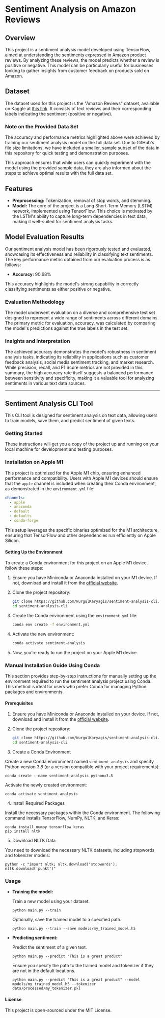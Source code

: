 # Sentiment Analysis on Amazon Reviews

## Overview
This project is a sentiment analysis model developed using TensorFlow, aimed at understanding the sentiments expressed in Amazon product reviews. By analyzing these reviews, the model predicts whether a review is positive or negative. This model can be particularly useful for businesses looking to gather insights from customer feedback on products sold on Amazon.

## Dataset
The dataset used for this project is the "Amazon Reviews" dataset, available on Kaggle at [this link](https://www.kaggle.com/datasets/bittlingmayer/amazonreviews). It consists of text reviews and their corresponding labels indicating the sentiment (positive or negative).

### Note on the Provided Data Set
The accuracy and performance metrics highlighted above were achieved by training our sentiment analysis model on the full data set. Due to GitHub's file size limitations, we have included a smaller, sample subset of the data in this repository for quick testing and demonstration purposes.

This approach ensures that while users can quickly experiment with the model using the provided sample data, they are also informed about the steps to achieve optimal results with the full data set.

## Features
- **Preprocessing:** Tokenization, removal of stop words, and stemming.
- **Model:** The core of the project is a Long Short-Term Memory (LSTM) network, implemented using TensorFlow. This choice is motivated by the LSTM's ability to capture long-term dependencies in text data, making it well-suited for sentiment analysis tasks.

## Model Evaluation Results

Our sentiment analysis model has been rigorously tested and evaluated, showcasing its effectiveness and reliability in classifying text sentiments. The key performance metric obtained from our evaluation process is as follows:

- **Accuracy:** 90.68%

This accuracy highlights the model's strong capability in correctly classifying sentiments as either positive or negative.

### Evaluation Methodology

The model underwent evaluation on a diverse and comprehensive test set designed to represent a wide range of sentiments across different domains. The primary metric for evaluation, accuracy, was calculated by comparing the model's predictions against the true labels in the test set.

### Insights and Interpretation

The achieved accuracy demonstrates the model's robustness in sentiment analysis tasks, indicating its reliability in applications such as customer feedback analysis, social media sentiment tracking, and market research. While precision, recall, and F1 Score metrics are not provided in this summary, the high accuracy rate itself suggests a balanced performance between sensitivity and specificity, making it a valuable tool for analyzing sentiments in various text data sources.

---

## Sentiment Analysis CLI Tool

This CLI tool is designed for sentiment analysis on text data, allowing users to train models, save them, and predict sentiment of given texts.

### Getting Started

These instructions will get you a copy of the project up and running on your local machine for development and testing purposes.

### Installation on Apple M1

This project is optimized for the Apple M1 chip, ensuring enhanced performance and compatibility. Users with Apple M1 devices should ensure that the `apple` channel is included when creating their Conda environment, as demonstrated in the `environment.yml` file:

```yaml
channels:
  - apple
  - anaconda
  - default
  - defaults
  - conda-forge
```

This setup leverages the specific binaries optimized for the M1 architecture, ensuring that TensorFlow and other dependencies run efficiently on Apple Silicon.

#### Setting Up the Environment

To create a Conda environment for this project on an Apple M1 device, follow these steps:

1. Ensure you have Miniconda or Anaconda installed on your M1 device. If not, download and install it from the [official website](https://docs.conda.io/en/latest/miniconda.html).

2. Clone the project repository:

   ```bash
   git clone https://github.com/NurgulKaryagis/sentiment-analysis-cli.git
   cd sentiment-analysis-cli
   ```

3. Create the Conda environment using the `environment.yml` file:

   ```bash
   conda env create -f environment.yml
   ```

4. Activate the new environment:

   ```bash
   conda activate sentiment-analysis
   ```

5. Now, you're ready to run the project on your Apple M1 device.


### Manual Installation Guide Using Conda

This section provides step-by-step instructions for manually setting up the environment required to run the sentiment analysis project using Conda. This method is ideal for users who prefer Conda for managing Python packages and environments.

#### Prerequisites

1. Ensure you have Miniconda or Anaconda installed on your device. If not, download and install it from the [official website](https://docs.conda.io/en/latest/miniconda.html).

2. Clone the project repository:

   ```bash
   git clone https://github.com/NurgulKaryagis/sentiment-analysis-cli.git
   cd sentiment-analysis-cli
   ```

3. Create a Conda Environment

Create a new Conda environment named `sentiment-analysis` and specify Python version 3.8 (or a version compatible with your project requirements):

```
conda create --name sentiment-analysis python=3.8
```

Activate the newly created environment:

```
conda activate sentiment-analysis
```

4. Install Required Packages

Install the necessary packages within the Conda environment. The following command installs TensorFlow, NumPy, NLTK, and Keras:

```
conda install numpy tensorflow keras
pip install nltk
```
5. Download NLTK Data

You need to download the necessary NLTK datasets, including stopwords and tokenizer models:

```
python -c "import nltk; nltk.download('stopwords'); nltk.download('punkt')"
```

### Usage

- **Training the model:**

  Train a new model using your dataset.

  ```
  python main.py --train
  ```

  Optionally, save the trained model to a specified path.

  ```
  python main.py --train --save models/my_trained_model.h5
  ```

- **Predicting sentiment:**

  Predict the sentiment of a given text.

  ```
  python main.py --predict "This is a great product"
  ```

  Ensure you specify the path to the trained model and tokenizer if they are not in the default locations.

  ```
  python main.py --predict "This is a great product" --model models/my_trained_model.h5 --tokenizer data/processed/my_tokenizer.pkl

#### License

This project is open-sourced under the MIT License.